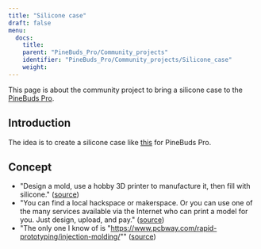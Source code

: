 ```yaml
---
title: "Silicone case"
draft: false
menu:
  docs:
    title:
    parent: "PineBuds_Pro/Community_projects"
    identifier: "PineBuds_Pro/Community_projects/Silicone_case"
    weight: 
---
```


This page is about the community project to bring a silicone case to the [PineBuds Pro](/documentation/PineBuds_Pro).

## Introduction

The idea is to create a silicone case like [this](https://www.amazon.com/dp/B0BGNBFY6Z) for PineBuds Pro.

## Concept

* "Design a mold, use a hobby 3D printer to manufacture it, then fill with silicone." ([source](https://matrix.to/#/!OGWEsuBXqiRfaqvtfm:matrix.org/$8FgCtx9jh2ZLnDFNvf2yN5nKMzv4V7XAn-zwuWKxfSM?via=matrix.org&via=tchncs.de&via=envs.net))
* "You can find a local hackspace or makerspace. Or you can use one of the many services available via the Internet who can print a model for you. Just design, upload, and pay." ([source](https://matrix.to/#/!OGWEsuBXqiRfaqvtfm:matrix.org/$TD5kfUkVLfx9Sbx5t0Z2oCsUTvmS0FPrwQn0Xrr5YiQ?via=matrix.org&via=tchncs.de&via=envs.net))
* "The only one I know of is "https://www.pcbway.com/rapid-prototyping/injection-molding/"" ([source](https://matrix.to/#/!jnYVOKPfUvfPXbQIpt:matrix.org/$sJ_QPEsqeSsJ8hRjgoZhZ9QwxpnslvOuBpT7SkSffAE?via=matrix.org&via=tchncs.de&via=matrix.ravenfieldsystems.com))
